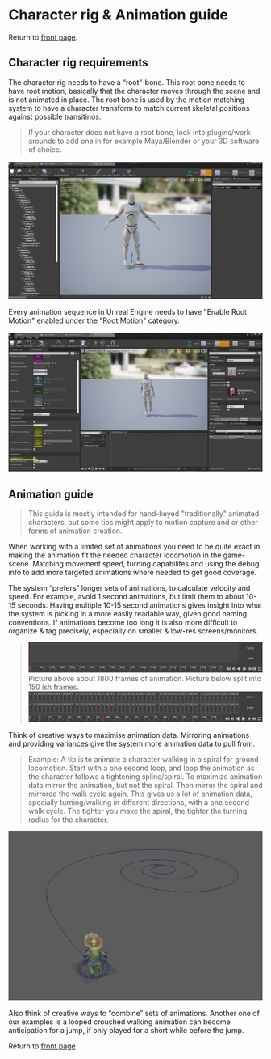 # Character rig & Animation guide

Return to [front page](./README.md).

## Character rig requirements

The character rig needs to have a “root”-bone. This root bone needs to have root motion, basically that the character moves through the scene and is not animated in place. The root bone is used by the motion matching system to have a character transform to match current skeletal positions against possible transitinos.

> If your character does not have a root bone, look into plugins/work-arounds to add one in for example Maya/Blender or your 3D software of choice.

![Example of character rig hierarchy](./RigPictures/RootBone.png "Example of character rig hierarchy")

Every animation sequence in Unreal Engine needs to have "Enable Root Motion" enabled under the "Root Motion" category.

![For every animation used for motion matching, enable this setting](./RigPictures/EnableRootMotion.png "Picture of what setting to tick")

## Animation guide

> This guide is mostly intended for hand-keyed "traditionally" animated characters, but some tips might apply to motion capture and or other forms of animation creation.

When working with a limited set of animations you need to be quite exact in making the animation fit the needed character locomotion in the game-scene. Matching movement speed, turning capabilites and using the debug info to add more targeted animations where needed to get good coverage.

The system “prefers” longer sets of animations, to calculate velocity and speed. For example, avoid 1 second animations, but limit them to about 10-15 seconds. Having multiple 10-15 second animations gives insight into what the system is picking in a more easily readable way, given good naming conventions. If animations become too long it is also more difficult to organize & tag precisely, especially on smaller & low-res screens/monitors.

> ![Example of too long animation on small screen](./RigPictures/CrampedTimeline.png "Picture of too long animation on small screen")
> Picture above about 1800 frames of animation. Picture below split into 150 ish frames.
> ![Example of an appropriate length animation on small screen](./RigPictures/NiceTimeline.png "Picture of an appropriate length animation on small screen")

Think of creative ways to maximise animation data. Mirroring animations and providing variances give the system more animation data to pull from.

> Example: A tip is to animate a character walking in a spiral for ground locomotion. Start with a one second loop, and loop the animation as the character follows a tightening spline/spiral. To maximize animation data mirror the animation, but not the spiral. Then mirror the spiral and mirrored the walk cycle again. This gives us a lot of animation data, specially turning/walking in different directions, with a one second walk cycle. The tighter you make the spiral, the tighter the turning radius for the character.

![Example of spiral-animation](./RigPictures/AnimationSpiral.png "Picture of a character walking along a spiral")

Also think of creative ways to “combine” sets of animations. Another one of our examples is a looped crouched walking animation can become anticipation for a jump, if only played for a short while before the jump.

Return to [front page](./README.md)